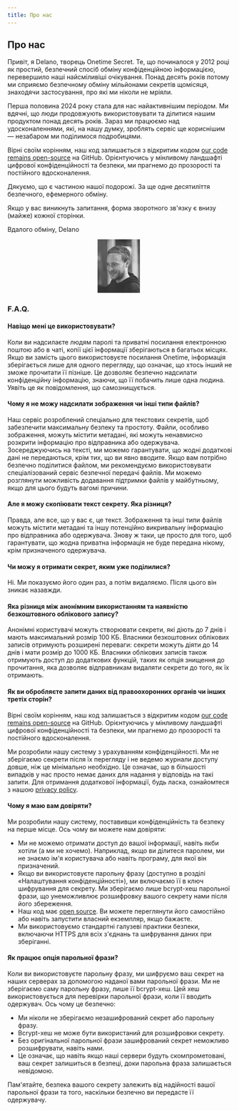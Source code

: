 ```yaml
---
title: Про нас
---
```


<article class="prose dark:prose-invert md:prose-lg lg:prose-xl">
  <h2>
    Про нас
  </h2>

  <p>
    Привіт, я Delano, творець Onetime Secret. Те, що починалося у 2012 році як простий, безпечний спосіб обміну конфіденційною інформацією, перевершило наші найсміливіші очікування. Понад десять років потому ми сприяємо безпечному обміну мільйонами секретів щомісяця, знаходячи застосування, про які ми ніколи не мріяли.
  </p>

  <p>
    Перша половина 2024 року стала для нас найактивнішим періодом. Ми вдячні, що люди продовжують використовувати та ділитися нашим продуктом понад десять років. Зараз ми працюємо над удосконаленнями, які, на нашу думку, зроблять сервіс ще кориснішим — незабаром ми поділимося подробицями.
  </p>

  <p>
    Вірні своїм корінням, наш код залишається з відкритим кодом <a href="https://github.com/onetimesecret/onetimesecret">our code remains open-source</a> на GitHub. Орієнтуючись у мінливому ландшафті цифрової конфіденційності та безпеки, ми прагнемо до прозорості та постійного вдосконалення.
  </p>

  <p>
    Дякуємо, що є частиною нашої подорожі. За ще одне десятиліття безпечного, ефемерного обміну.
  </p>

  <p>
    Якщо у вас виникнуть запитання, форма зворотного зв'язку є внизу (майже) кожної сторінки.
  </p>

  <p>
    Вдалого обміну,
Delano
  </p>

  <p style="margin-left: 40%; margin-right: 40%">
    <a
      href="https://delanotes.com/"
      title="Делано Мандельбаум"><img
        src="/public/etc/img/delano-g.png"
        width="95"
        height="120"
        border="0"
      /></a>
  </p>

  <h3>F.A.Q.</h3>

  <h4>Навіщо мені це використовувати?</h4>
  <p>
    Коли ви надсилаєте людям паролі та приватні посилання електронною поштою або в чаті, копії цієї інформації зберігаються в багатьох місцях. Якщо ви замість цього використовуєте посилання Onetime, інформація зберігається лише для одного перегляду, що означає, що хтось інший не зможе прочитати її пізніше. Це дозволяє безпечно надсилати конфіденційну інформацію, знаючи, що її побачить лише одна людина. Уявіть це як повідомлення, що самознищується.
  </p>

  <h4>Чому я не можу надсилати зображення чи інші типи файлів?</h4>
  <p>
    Наш сервіс розроблений спеціально для текстових секретів, щоб забезпечити максимальну безпеку та простоту. Файли, особливо зображення, можуть містити метадані, які можуть ненавмисно розкрити інформацію про відправника або одержувача. Зосереджуючись на тексті, ми можемо гарантувати, що жодні додаткові дані не передаються, крім тих, що ви явно вводите. Якщо вам потрібно безпечно поділитися файлом, ми рекомендуємо використовувати спеціалізований сервіс безпечної передачі файлів. Ми можемо розглянути можливість додавання підтримки файлів у майбутньому, якщо для цього будуть вагомі причини.
  </p>

  <h4>Але я можу скопіювати текст секрету. Яка різниця?</h4>
  <p>
    Правда, але все, що у вас є, це текст. Зображення та інші типи файлів можуть містити метадані та іншу потенційно викривальну інформацію про відправника або одержувача. Знову ж таки, це просто для того, щоб гарантувати, що жодна приватна інформація не буде передана нікому, крім призначеного одержувача.
  </p>

  <h4>Чи можу я отримати секрет, яким уже поділилися?</h4>
  <p>
    Ні. Ми показуємо його один раз, а потім видаляємо. Після цього він зникає назавжди.
  </p>

  <h4>Яка різниця між анонімним використанням та наявністю безкоштовного облікового запису?</h4>
  <p>
    Анонімні користувачі можуть створювати секрети, які діють до 7 днів і мають максимальний розмір 100 КБ. Власники безкоштовних облікових записів отримують розширені переваги: секрети можуть діяти до 14 днів і мати розмір до 1000 КБ. Власники облікових записів також отримують доступ до додаткових функцій, таких як опція знищення до прочитання, яка дозволяє відправникам видаляти секрети до того, як їх отримають.
  </p>

  <h4>Як ви обробляєте запити даних від правоохоронних органів чи інших третіх сторін?</h4>
  <p>
    Вірні своїм корінням, наш код залишається з відкритим кодом <a href="https://github.com/onetimesecret/onetimesecret">our code remains open-source</a> на GitHub. Орієнтуючись у мінливому ландшафті цифрової конфіденційності та безпеки, ми прагнемо до прозорості та постійного вдосконалення.
  </p>
  <p>
    Ми розробили нашу систему з урахуванням конфіденційності. Ми не зберігаємо секрети після їх перегляду і не ведемо журнали доступу довше, ніж це мінімально необхідно. Це означає, що в більшості випадків у нас просто немає даних для надання у відповідь на такі запити. Для отримання додаткової інформації, будь ласка, ознайомтеся з нашою <a href="/privacy">privacy policy</a>.
  </p>

  <h4>Чому я маю вам довіряти?</h4>
  <p>
    Ми розробили нашу систему, поставивши конфіденційність та безпеку на перше місце. Ось чому ви можете нам довіряти:
  </p>
  <ul>
    <li>Ми не можемо отримати доступ до вашої інформації, навіть якби хотіли (а ми не хочемо). Наприклад, якщо ви ділитеся паролем, ми не знаємо ім'я користувача або навіть програму, для якої він призначений.</li>
    <li>Якщо ви використовуєте парольну фразу (доступно в розділі «Налаштування конфіденційності»), ми включаємо її в ключ шифрування для секрету. Ми зберігаємо лише bcrypt-хеш парольної фрази, що унеможливлює розшифровку вашого секрету нами після його збереження.</li>
    <li>Наш код має <a href="https://github.com/onetimesecret/onetimesecret">open source</a>. Ви можете переглянути його самостійно або навіть запустити власний екземпляр, якщо бажаєте.</li>
    <li>Ми використовуємо стандартні галузеві практики безпеки, включаючи HTTPS для всіх з'єднань та шифрування даних при зберіганні.</li>
  </ul>

  <h4>Як працює опція парольної фрази?</h4>
  <p>
    Коли ви використовуєте парольну фразу, ми шифруємо ваш секрет на наших серверах за допомогою наданої вами парольної фрази. Ми не зберігаємо саму парольну фразу, лише її bcrypt-хеш. Цей хеш використовується для перевірки парольної фрази, коли її вводить одержувач. Ось чому це безпечно:
  </p>
  <ul>
    <li>Ми ніколи не зберігаємо незашифрований секрет або парольну фразу.</li>
    <li>Bcrypt-хеш не може бути використаний для розшифровки секрету.</li>
    <li>Без оригінальної парольної фрази зашифрований секрет неможливо розшифрувати, навіть нами.</li>
    <li>Це означає, що навіть якщо наші сервери будуть скомпрометовані, ваш секрет залишиться в безпеці, доки парольна фраза залишається невідомою.</li>
  </ul>
  <p>
    Пам'ятайте, безпека вашого секрету залежить від надійності вашої парольної фрази та того, наскільки безпечно ви передасте її одержувачу.
  </p>
</article>
